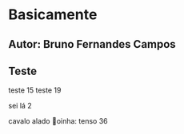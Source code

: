# Basicamente
## Autor: Bruno Fernandes Campos
## Teste

teste 15
teste 19

sei lá
2


cavalo alado
🗾oinha:
tenso 36

